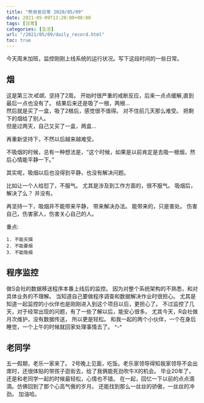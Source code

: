 ```yaml
---
title: "熊爸爸日常 2020/05/09"
date: 2021-05-09T13:20:00+08:00
tags: [日常]
categories: [生活]
url: "/2021/05/09/daily_record.html"
toc: true
---
```


今天周末加班，监控刚刚上线系统的运行状况。写下这段时间的一些日常。

<!--more-->

## 烟
这是第三次*戒烟*，坚持了2周。 开始时很严重的戒断反应，后来一点点缓解,直到最后一点也没有了。
结果后来还是吸了一根，两根...  
然后就是买了一盒，吸了2根后，感觉很不值得。 
对不住前几天那么难受。 把剩下的烟给了别人。  
但是过两天，自己又买了一盒，两盒... 

再重新坚持下，不然以后越来越难受。

不吸烟的时候，总有一种想法是，“这个时候，如果是以前肯定是去吸一根烟，然后心情能平静一下。”

其实呢，吸烟以后也没得到平静，也没有解决问题。

比如让一个人给怼了，不服气。 尤其是涉及到工作方面的，很不服气。  吸烟后，解决了么？ 并没有。

再坚持一下，吸烟并不能带来平静， 带来解决办法。 
能带来的，只是害处。 伤害自己，伤害家人，伤害关心自己的人。

重点:
```
1. 不能买烟
2. 不能要烟
3. 不能吸烟
```

## 程序监控
做S会社的数据移送程序本番上线后的监控。 因为对整个系统架构的不熟悉，和对具体业务的不理解。
当知道自己要做程序调查和数据解决作业时很担心。
尤其是知道一起监控的小伙伴也是刚刚进入到这个项目以后，更担心了。
不过监控了几天，对于经常出现的问题，有了一些了解以后，能安心很多。
尤其今天，R会社做月次维护，没有数据传送， 所以更是轻松。
和我一起的两个小伙伴，一个在身后睡觉，一个上午的时候就回家处理事情去了。 ^-^

## 老同学
五一假期，老乐一家来了。 2号晚上见面，吃饭。老乐家领导得知我家领导不会出席时，还很体贴的带孩子逛街去，给了我俩能死劲吹牛X的机会。
毕业20年了，还是和老同学一起的时候最轻松，心情也不错。
在一起，回忆一下以前的点点滴滴。仿佛回到了那个心高气傲的岁月。
还能找到那么一丝丝的骄傲，一丝丝的冲劲。 
加油哈。
